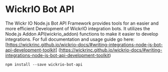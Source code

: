 # WickrIO Bot API

The Wickr IO Node.js Bot API Framework provides tools for an easier and more efficient Development of WickrIO integration bots. It utilizes the Node.js Addon API(wickrio_addon) functions to make it easier to develop integrations. For full documentation and usage guide go here: [https://wickrinc.github.io/wickrio-docs/#writing-integrations-node-js-bot-api-development-toolkit] (https://wickrinc.github.io/wickrio-docs/#writing-integrations-node-js-bot-api-development-toolkit)


```console
npm install --save wickrio-bot-api
```
